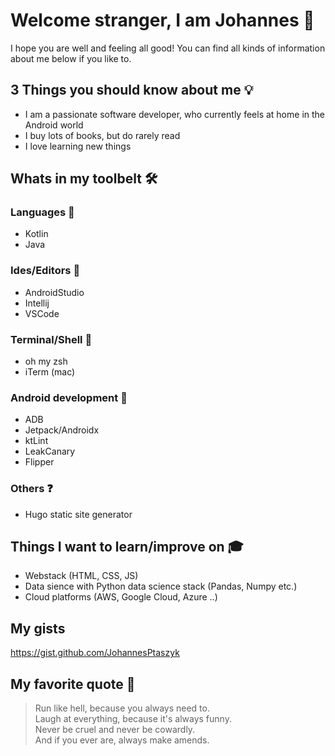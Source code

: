 # Welcome stranger, I am Johannes 👋

I hope you are well and feeling all good!
You can find all kinds of information about me below if you like to.

## 3 Things you should know about me 💡
* I am a passionate software developer, who currently feels at home in the Android world
* I buy lots of books, but do rarely read
* I love learning new things

## Whats in my toolbelt 🛠

### Languages 📣
* Kotlin
* Java

### Ides/Editors 📝
* AndroidStudio
* Intellij
* VSCode

### Terminal/Shell 📄
* oh my zsh
* iTerm (mac)

### Android development 🤖
* ADB
* Jetpack/Androidx
* ktLint
* LeakCanary
* Flipper

### Others ❓
* Hugo static site generator

## Things I want to learn/improve on 🎓
* Webstack (HTML, CSS, JS)
* Data sience with Python data science stack (Pandas, Numpy etc.)
* Cloud platforms (AWS, Google Cloud, Azure ..)

## My gists 
https://gist.github.com/JohannesPtaszyk

## My favorite quote 📖
> Run like hell, because you always need to. <br>
> Laugh at everything, because it's always funny. <br>
> Never be cruel and never be cowardly. <br>
> And if you ever are, always make amends. <br>
